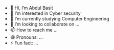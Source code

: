 - 👋 Hi, I’m Abdul Basit
- 👀 I’m interested in Cyber security
- 🌱 I’m currently studying Computer Engineering
- 💞️ I’m looking to collaborate on ...
- 📫 How to reach me ...
- 😄 Pronouns: ...
- ⚡ Fun fact: ...

<!---
basitkhanz/basitkhanz is a ✨ special ✨ repository because its `README.md` (this file) appears on your GitHub profile.
You can click the Preview link to take a look at your changes.
--->
